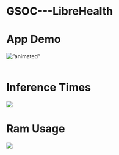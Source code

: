 # GSOC---LibreHealth

<h1>App Demo</h1>

<img src=https://media.giphy.com/media/dBUG6gnTO0rtYwR7GA/giphy.gif alt=”animated” />
</br>
</br>
<h1>Inference Times</h1>
<img src=https://i.ibb.co/Z6WNBrM/Inference-Comparison.png />

<h1>Ram Usage</h1>
<img src=https://i.ibb.co/wzXLHW5/Ram-Comparison-1.png />



